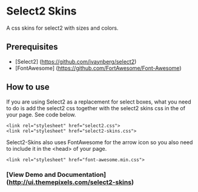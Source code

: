 Select2 Skins
=============

A css skins for select2 with sizes and colors.

## Prerequisites

* [Select2] (https://github.com/ivaynberg/select2)
* [FontAwesome] (https://github.com/FortAwesome/Font-Awesome)


## How to use

If you are using Select2 as a replacement for select boxes, what you need to do is add the select2 css together with the select2 skins css in the <head> of your page. See code below.

```
<link rel="stylesheet" href="select2.css">
<link rel="stylesheet" href="select2-skins.css">
```

Select2-Skins also uses FontAwesome for the arrow icon so you also need to include it in the &lt;head&gt; of your page.

```
<link rel="stylesheet" href="font-awesome.min.css">
```

### [View Demo and Documentation] (http://ui.themepixels.com/select2-skins)
